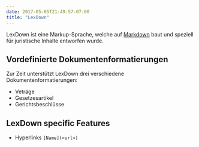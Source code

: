 ```yaml
---
date: 2017-05-05T21:49:57-07:00
title: "LexDown"
---
```



LexDown ist eine Markup-Sprache, welche auf [Markdown](https://en.wikipedia.org/wiki/Markdown) baut und speziell für juristische Inhalte entworfen wurde.


## Vordefinierte Dokumentenformatierungen
Zur Zeit unterstützt LexDown drei verschiedene Dokumentenformatierungen:
* Veträge
* Gesetzesartikel
* Gerichtsbeschlüsse

## LexDown specific Features 
 
* Hyperlinks `[Name](<url>)` 
